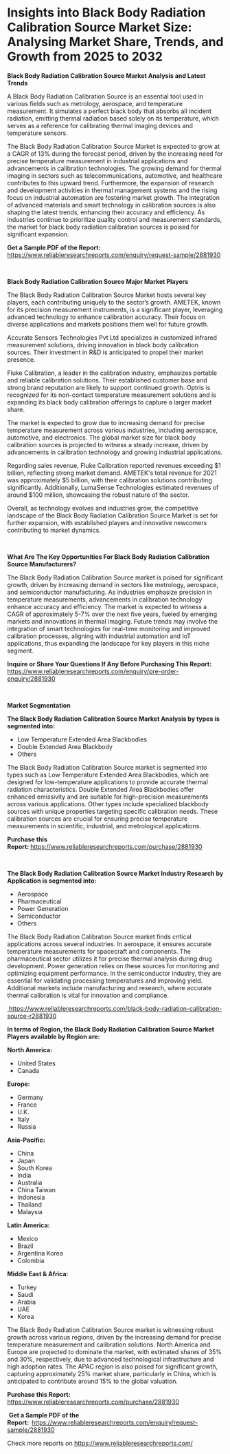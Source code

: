 <p><h1>Insights into Black Body Radiation Calibration Source Market Size: Analysing Market Share, Trends, and Growth from 2025 to 2032</h1></p><p><strong>Black Body Radiation Calibration Source Market Analysis and Latest Trends</strong></p>
<p><p>A Black Body Radiation Calibration Source is an essential tool used in various fields such as metrology, aerospace, and temperature measurement. It simulates a perfect black body that absorbs all incident radiation, emitting thermal radiation based solely on its temperature, which serves as a reference for calibrating thermal imaging devices and temperature sensors.</p><p>The Black Body Radiation Calibration Source Market is expected to grow at a CAGR of 13% during the forecast period, driven by the increasing need for precise temperature measurement in industrial applications and advancements in calibration technologies. The growing demand for thermal imaging in sectors such as telecommunications, automotive, and healthcare contributes to this upward trend. Furthermore, the expansion of research and development activities in thermal management systems and the rising focus on industrial automation are fostering market growth. The integration of advanced materials and smart technology in calibration sources is also shaping the latest trends, enhancing their accuracy and efficiency. As industries continue to prioritize quality control and measurement standards, the market for black body radiation calibration sources is poised for significant expansion.</p></p>
<p><strong>Get a Sample PDF of the Report:&nbsp;</strong> <a href="https://www.reliableresearchreports.com/enquiry/request-sample/2881930?utm_campaign=2275&utm_medium=2&utm_source=Github&utm_content=ia&utm_term=12032025&utm_id=black-body-radiation-calibration-source">https://www.reliableresearchreports.com/enquiry/request-sample/2881930</a></p>
<p>&nbsp;</p>
<p><strong>Black Body Radiation Calibration Source Major Market Players</strong></p>
<p><p>The Black Body Radiation Calibration Source Market hosts several key players, each contributing uniquely to the sector’s growth. AMETEK, known for its precision measurement instruments, is a significant player, leveraging advanced technology to enhance calibration accuracy. Their focus on diverse applications and markets positions them well for future growth.</p><p>Accurate Sensors Technologies Pvt Ltd specializes in customized infrared measurement solutions, driving innovation in black body calibration sources. Their investment in R&D is anticipated to propel their market presence. </p><p>Fluke Calibration, a leader in the calibration industry, emphasizes portable and reliable calibration solutions. Their established customer base and strong brand reputation are likely to support continued growth. Optris is recognized for its non-contact temperature measurement solutions and is expanding its black body calibration offerings to capture a larger market share.</p><p>The market is expected to grow due to increasing demand for precise temperature measurement across various industries, including aerospace, automotive, and electronics. The global market size for black body calibration sources is projected to witness a steady increase, driven by advancements in calibration technology and growing industrial applications.</p><p>Regarding sales revenue, Fluke Calibration reported revenues exceeding $1 billion, reflecting strong market demand. AMETEK's total revenue for 2021 was approximately $5 billion, with their calibration solutions contributing significantly. Additionally, LumaSense Technologies estimated revenues of around $100 million, showcasing the robust nature of the sector.</p><p>Overall, as technology evolves and industries grow, the competitive landscape of the Black Body Radiation Calibration Source Market is set for further expansion, with established players and innovative newcomers contributing to market dynamics.</p></p>
<p>&nbsp;</p>
<p><strong>What Are The Key Opportunities For Black Body Radiation Calibration Source Manufacturers?</strong></p>
<p><p>The Black Body Radiation Calibration Source market is poised for significant growth, driven by increasing demand in sectors like metrology, aerospace, and semiconductor manufacturing. As industries emphasize precision in temperature measurements, advancements in calibration technology enhance accuracy and efficiency. The market is expected to witness a CAGR of approximately 5-7% over the next five years, fueled by emerging markets and innovations in thermal imaging. Future trends may involve the integration of smart technologies for real-time monitoring and improved calibration processes, aligning with industrial automation and IoT applications, thus expanding the landscape for key players in this niche segment.</p></p>
<p><strong>Inquire or Share Your Questions If Any Before Purchasing This Report:</strong> <a href="https://www.reliableresearchreports.com/enquiry/pre-order-enquiry/2881930?utm_campaign=2275&utm_medium=2&utm_source=Github&utm_content=ia&utm_term=12032025&utm_id=black-body-radiation-calibration-source">https://www.reliableresearchreports.com/enquiry/pre-order-enquiry/2881930</a></p>
<p>&nbsp;</p>
<p><strong>Market Segmentation</strong></p>
<p><strong>The Black Body Radiation Calibration Source Market Analysis by types is segmented into:</strong></p>
<p><ul><li>Low Temperature Extended Area Blackbodies</li><li>Double Extended Area Blackbody</li><li>Others</li></ul></p>
<p><p>The Black Body Radiation Calibration Source market is segmented into types such as Low Temperature Extended Area Blackbodies, which are designed for low-temperature applications to provide accurate thermal radiation characteristics. Double Extended Area Blackbodies offer enhanced emissivity and are suitable for high-precision measurements across various applications. Other types include specialized blackbody sources with unique properties targeting specific calibration needs. These calibration sources are crucial for ensuring precise temperature measurements in scientific, industrial, and metrological applications.</p></p>
<p><strong>Purchase this Report:&nbsp;</strong><a href="https://www.reliableresearchreports.com/purchase/2881930?utm_campaign=2275&utm_medium=2&utm_source=Github&utm_content=ia&utm_term=12032025&utm_id=black-body-radiation-calibration-source">https://www.reliableresearchreports.com/purchase/2881930</a></p>
<p>&nbsp;</p>
<p><strong>The Black Body Radiation Calibration Source Market Industry Research by Application is segmented into:</strong></p>
<p><ul><li>Aerospace</li><li>Pharmaceutical</li><li>Power Generation</li><li>Semiconductor</li><li>Others</li></ul></p>
<p><p>The Black Body Radiation Calibration Source market finds critical applications across several industries. In aerospace, it ensures accurate temperature measurements for spacecraft and components. The pharmaceutical sector utilizes it for precise thermal analysis during drug development. Power generation relies on these sources for monitoring and optimizing equipment performance. In the semiconductor industry, they are essential for validating processing temperatures and improving yield. Additional markets include manufacturing and research, where accurate thermal calibration is vital for innovation and compliance.</p></p>
<p><a href="https://www.reliableresearchreports.com/black-body-radiation-calibration-source-r2881930?utm_campaign=2275&utm_medium=2&utm_source=Github&utm_content=ia&utm_term=12032025&utm_id=black-body-radiation-calibration-source">&nbsp;https://www.reliableresearchreports.com/black-body-radiation-calibration-source-r2881930</a></p>
<p><strong>In terms of Region, the Black Body Radiation Calibration Source Market Players available by Region are:</strong></p>
<p>
    <p> <strong> North America: </strong>
        <ul>
            <li>United States</li>
            <li>Canada</li>
        </ul>
        </p> 
    <p> <strong> Europe: </strong>
        <ul>
            <li>Germany</li>
            <li>France</li>
            <li>U.K.</li>
            <li>Italy</li>
            <li>Russia</li>
        </ul>
        </p> 
    <p> <strong> Asia-Pacific: </strong>
        <ul>
            <li>China</li>
            <li>Japan</li>
            <li>South Korea</li>
            <li>India</li>
            <li>Australia</li>
            <li>China Taiwan</li>
            <li>Indonesia</li>
            <li>Thailand</li>
            <li>Malaysia</li>
        </ul>
        </p> 
    <p> <strong> Latin America: </strong>
        <ul>
            <li>Mexico</li>
            <li>Brazil</li>
            <li>Argentina Korea</li>
            <li>Colombia</li>
        </ul>
        </p> 
    <p> <strong> Middle East & Africa: </strong>
        <ul>
            <li>Turkey</li>
            <li>Saudi</li>
            <li>Arabia</li>
            <li>UAE</li>
            <li>Korea</li>
        </ul>
    </p>
    </p>
<p><p>The Black Body Radiation Calibration Source market is witnessing robust growth across various regions, driven by the increasing demand for precise temperature measurement and calibration solutions. North America and Europe are projected to dominate the market, with estimated shares of 35% and 30%, respectively, due to advanced technological infrastructure and high adoption rates. The APAC region is also poised for significant growth, capturing approximately 25% market share, particularly in China, which is anticipated to contribute around 15% to the global valuation.</p></p>
<p><strong>Purchase this Report: </strong><a href="https://www.reliableresearchreports.com/purchase/2881930?utm_campaign=2275&utm_medium=2&utm_source=Github&utm_content=ia&utm_term=12032025&utm_id=black-body-radiation-calibration-source">https://www.reliableresearchreports.com/purchase/2881930</a></p>
<p>&nbsp;<strong>Get a Sample PDF of the Report:&nbsp;&nbsp;</strong><a href="https://www.reliableresearchreports.com/enquiry/request-sample/2881930?utm_campaign=2275&utm_medium=2&utm_source=Github&utm_content=ia&utm_term=12032025&utm_id=black-body-radiation-calibration-source">https://www.reliableresearchreports.com/enquiry/request-sample/2881930</a></p>
<p><strong></strong></p>
<p>Check more reports on <a href="https://www.reliableresearchreports.com/?utm_campaign=2275&utm_medium=2&utm_source=Github&utm_content=ia&utm_term=12032025&utm_id=black-body-radiation-calibration-source">https://www.reliableresearchreports.com/</a></p>